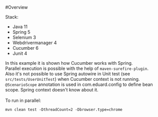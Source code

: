 #Overview

Stack:
- Java 11
- Spring 5
- Selenium 3
- Webdrivermanager 4
- Cucumber 6
- Junit 4

In this example it is shown how Cucumber works with Spring.<br>
Parallel execution is possible with the help of `maven-surefire-plugin`.<br>
Also it's not possible to use Spring autowire in Unit test (see `src/tests/UserUnitTest`) when Cucumber context is not running. `@ScenarioScope` annotation is used in com.eduard.config to define bean scope.
Spring context doesn't know about it.
<br><br>
To run in parallel:
```
mvn clean test -DthreadCount=2 -Dbrowser.type=chrome
```
